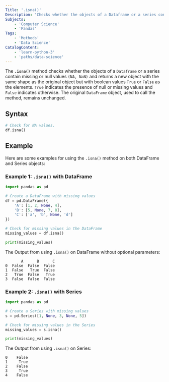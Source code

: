 ```yaml
---
Title: '.isna()'
Description: 'Checks whether the objects of a Dataframe or a series contain missing or null values and returns a corresponding boolean `True` or `False` value.'
Subjects:
    - 'Computer Science'
    - 'Pandas'
Tags:
    - 'Methods'
    - 'Data Science'
CatalogContent:
    - 'learn-python-3'
    - 'paths/data-science'
---
```



The **`.isna()`** method checks whether the objects of a `Dataframe` or a series contain missing or null values `(NA, NaN)` and returns a new object with the same shape as the original object but with boolean values `True` or `False` as the elements. `True` indicates the presence of null or missing values and `False` indicates otherwise. The original `DataFrame` object, used to call the method, remains unchanged.

## Syntax

```py
# Check for NA values.
df.isna()
```

## Example

Here are some examples for using the `.isna()` method on both DataFrame and Series objects:

### Example 1: `.isna()` with DataFrame

```py
import pandas as pd

# Create a DataFrame with missing values
df = pd.DataFrame({
    'A': [1, 2, None, 4],
    'B': [5, None, 7, 8],
    'C': ['a', 'b', None, 'd']
})

# Check for missing values in the DataFrame
missing_values = df.isna()

print(missing_values)
```

The Output from using `.isna()` on DataFrame without optional parameters:

```shell
       A      B      C
0  False  False  False
1  False   True  False
2   True  False   True
3  False  False  False
```

### Example 2: `.isna()` with Series

```py
import pandas as pd

# Create a Series with missing values
s = pd.Series([1, None, 3, None, 5])

# Check for missing values in the Series
missing_values = s.isna()

print(missing_values)
```

The Output from using `.isna()` on Series:
```shell
0    False
1     True
2    False
3     True
4    False
```